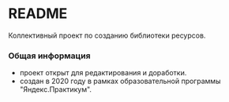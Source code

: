 # README #

Коллективный проект по созданию библиотеки ресурсов.

### Общая информация ###

* проект открыт для редактирования и доработки. 
* создан в 2020 году в рамках образовательной программы "Яндекс.Практикум".
